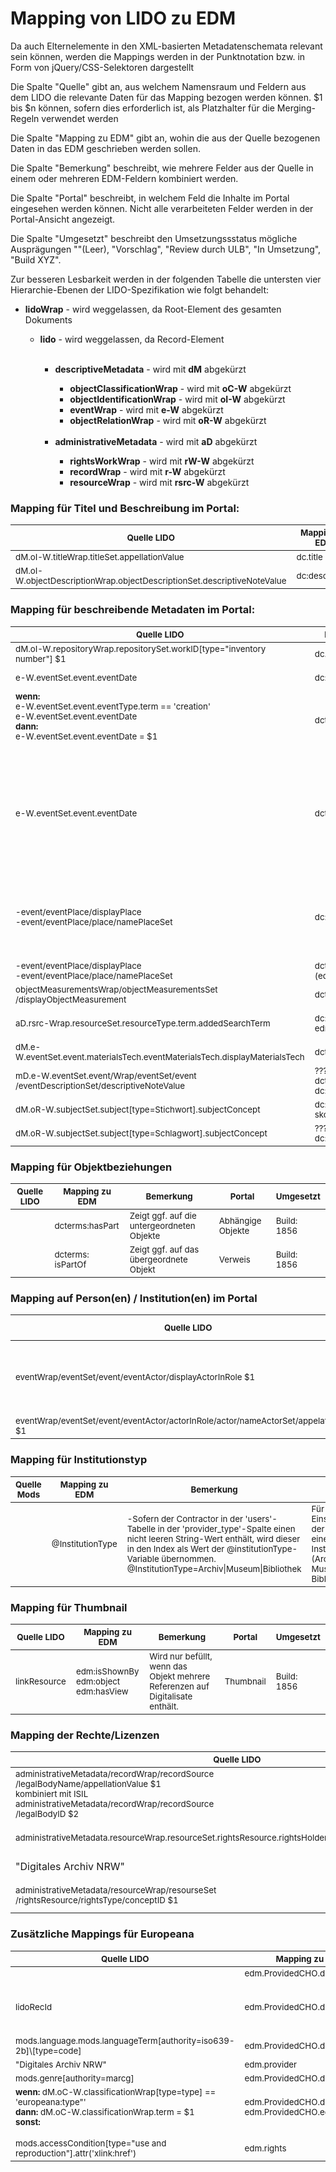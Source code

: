 # Mapping von LIDO zu EDM

Da auch Elternelemente in den XML-basierten Metadatenschemata relevant sein können, werden die Mappings werden in der Punktnotation bzw. in Form von jQuery/CSS-Selektoren dargestellt

Die Spalte "Quelle" gibt an, aus welchem Namensraum und Feldern aus dem LIDO die relevante Daten für das Mapping bezogen werden können.
$1 bis $n können, sofern dies erforderlich ist, als Platzhalter für die Merging-Regeln verwendet werden

Die Spalte "Mapping zu EDM" gibt an, wohin die aus der Quelle bezogenen Daten in das EDM geschrieben werden sollen.

Die Spalte "Bemerkung" beschreibt, wie mehrere Felder aus der Quelle in einem oder mehreren EDM-Feldern kombiniert werden.

Die Spalte "Portal" beschreibt, in welchem Feld die Inhalte im Portal eingesehen werden können. Nicht alle verarbeiteten Felder werden in der Portal-Ansicht angezeigt.

Die Spalte "Umgesetzt" beschreibt den Umsetzungssstatus mögliche Ausprägungen ""(Leer), "Vorschlag", "Review durch ULB", "In Umsetzung", "Build XYZ".

Zur besseren Lesbarkeit werden in der folgenden Tabelle die untersten vier Hierarchie-Ebenen der LIDO-Spezifikation wie folgt behandelt:

<ul>
   <li><b>lidoWrap</b> - wird weggelassen, da Root-Element des gesamten Dokuments</li>
   <ul>
      <li><b>lido</b> - wird weggelassen, da Record-Element</li>
      <br />
      <ul>
         <li><b>descriptiveMetadata</b> - wird mit <b>dM</b> abgekürzt</li>
         <ul>
            <li><b>objectClassificationWrap</b> - wird mit <b>oC-W</b> abgekürzt</li>
            <li><b>objectIdentificationWrap</b> - wird mit <b>oI-W</b> abgekürzt</li>
            <li><b>eventWrap</b> - wird mit <b>e-W</b> abgekürzt</li>
            <li><b>objectRelationWrap</b> - wird mit <b>oR-W</b> abgekürzt</li>
            <br />
         </ul>
         <li><b>administrativeMetadata</b> - wird mit <b>aD</b> abgekürzt</li>
         <ul>
            <li><b>rightsWorkWrap</b> - wird mit <b>rW-W</b> abgekürzt</li>
            <li><b>recordWrap</b> - wird mit <b>r-W</b> abgekürzt</li>
            <li><b>resourceWrap</b> - wird mit <b>rsrc-W</b> abgekürzt</li>
         </ul>
      </ul>
   </ul>
</ul>


### Mapping für Titel und Beschreibung im Portal:

<table><thead><tr>
<th><sub>Quelle LIDO</sub></th>
<th><sub>Mapping zu EDM</sub></th>
<th><sub>Bemerkung</sub></th>
<th><sub>Portal</sub></th>
<th><sub>Umgesetzt</sub></th>
</tr></thead><tbody>
<tr>
<td><sub> dM.oI-W.titleWrap.titleSet.appellationValue </br></sub></td>
<td><sub>dc.title</sub></td>
<td><sub> dc:title </br></sub></td>
<td><sub>Titel</sub></td>
<td><sub>Build 1856</sub></td>
</tr>
<tr>
<td><sub> dM.oI-W.objectDescriptionWrap.objectDescriptionSet.descriptiveNoteValue </sub></td>
<td><sub>dc:description</sub></td>
<td><sub> dc:description  <br></sub></td>
<td><sub>Beschreibung</sub></td>
<td><sub><b>Nächstes Build</b></sub></td>
</tr>
</tbody></table>

### Mapping für beschreibende Metadaten im Portal:

<table><thead><tr>
<th><sub>Quelle LIDO</sub></th>
<th><sub>Mapping zu EDM</sub></th>
<th><sub>Bemerkung</sub></th>
<th><sub>Portal</sub></th>
<th><sub>Umgesetzt</sub></th>
</tr></thead><tbody>
<tr>
<td><sub> dM.oI-W.repositoryWrap.repositorySet.workID[type="inventory number"]  $1<br> </sub></td>
<td><sub>dc.identifier</sub></td>
<td><sub> dc.identifier = $1  <br></sub></td>
<td><sub>Identifier</sub></td>
<td><sub><b>Nächstes Build</b></sub></td>
</tr>
<tr>
<td><sub> e-W.eventSet.event.eventDate <br> </sub></td>
<td><sub>dc:date</sub></td>
<td><sub> dc:date <br></sub></td>
<td><sub></sub></td>
<td><sub><b>Nächstes Build</b></sub></td>
</tr>
 <tr>
<td><sub>
<b>wenn:</b> <br>
 e-W.eventSet.event.eventType.term == 'creation' <br> 
 e-W.eventSet.event.eventDate<br>
<b>dann:</b> <br>
 e-W.eventSet.event.eventDate = $1 <br>
 
 </sub></td>
<td><sub>dcterms:iscreated</sub></td>
<td><sub></sub></td>
<td><sub>Jahr</sub></td>
<td><sub> </sub></td>
</tr>
 <tr>
<td><sub> e-W.eventSet.event.eventDate<br> </sub></td>
<td><sub>dcterms:iscreated</sub></td>
<td><sub> 
 Es sollte identifiziert werden welche der Datumsangaben, richtig zu created und issued eingeordnet werden können. <br>Eventl. mithilfe von &lteventType/&gt lösbar. </sub></td>
<td><sub>Jahr</sub></td>
<td><sub>Vorschlag</sub></td>
</tr>
<tr>
<td><sub> -event/eventPlace/displayPlace <br>
-event/eventPlace/place/namePlaceSet </sub></td>
<td><sub> dc:publisher</sub></td>
<td><sub>-Portal liest Ort/Verlag aus dem Publisher-Feld aus<br>Jira-Ticket:1587 <br> dc:publisher->DA-NRW-Portal(Erschienen)</sub></td>
<td><sub>Erschienen</sub></td>
<td><sub>Build: 1856</sub></td>
</tr>
  <tr>
<td><sub> -event/eventPlace/displayPlace<br>
-event/eventPlace/place/namePlaceSet</sub></td>
<td><sub>dcterms:spatial <br> (edm:currentLocation)</sub></td>
<td><sub> </sub></td>
<td><sub> </sub></td>
<td><sub><b>Nächstes Build</b></sub></td>
</tr>
 
 
 <tr>
<td><sub>
objectMeasurementsWrap/objectMeasurementsSet<br>/displayObjectMeasurement</sub></td>
<td><sub>dcterms.extend</sub></td>
<td><sub><br> </sub></td>
<td><sub>Umfang</sub></td>
<td><sub><b>Nächstes Build</b></sub></td>
    </tr>
  <tr>
  <td><sub>aD.rsrc-Wrap.resourceSet.resourceType.term.addedSearchTerm</sub></td>
<td><sub>dc:type<br>edm:type</sub></td>
<td><sub> </sub></td>
<td><sub>Inhalt wird großgeschrieben: <br>'image'->'IMAGE'</sub></td>
<td><sub><b>Nächstes Build</b></sub></td>
    </tr>
  <tr>
  <td><sub>dM.e-W.eventSet.event.materialsTech.eventMaterialsTech.displayMaterialsTech</sub></td>
<td><sub>dcterms.medium <br></sub></td>
<td><sub> </sub></td>
<td><sub>Material/Technik ???</sub></td>
<td><sub>Vorschlag</sub></td>
  </tr>
  <tr>
  <td><sub> mD.e-W.eventSet.event/Wrap/eventSet/event<br>/eventDescriptionSet/descriptiveNoteValue</sub></td>
<td><sub>???<br>dcterms:provenance<br> dc:description</sub></td>
<td><sub> </sub></td>
<td><sub>Herkunft/Provenienz ???</sub></td>
<td><sub>Vorschlag</sub></td>
  </tr>
  <tr>
  <td><sub>dM.oR-W.subjectSet.subject[type=Stichwort].subjectConcept</sub></td>
<td><sub>dc:subject<br>skos:prefLabel</sub></td>
<td><sub> </sub></td>
<td><sub></sub></td>
<td><sub></sub></td>
  </tr>
  <tr>
  <td><sub>dM.oR-W.subjectSet.subject[type=Schlagwort].subjectConcept</sub></td>
<td><sub>??? <br>dc:type</sub></td>
<td><sub> </sub></td>
<td><sub></sub></td>
<td><sub></sub></td>

</tr>


</tbody></table>



### Mapping für Objektbeziehungen
<table><thead><tr>
<th><sub>Quelle LIDO</sub></th>
<th><sub>Mapping zu EDM</sub></th>
<th><sub>Bemerkung</sub></th>
<th><sub>Portal</sub></th>
<th><sub>Umgesetzt</sub></th>
</tr></thead><tbody><tr>
<td><sub>
</sub></td>
<td><sub>dcterms:hasPart
</sub></td>
<td><sub>Zeigt ggf. auf die untergeordneten Objekte</sub></td>
<td><sub>Abhängige Objekte</sub></td>
<td><sub>Build: 1856</sub></td>
</tr>
<tr>
<td><sub>
</sub></td>
<td><sub>dcterms: isPartOf
</sub></td>
<td><sub>Zeigt ggf. auf das übergeordnete Objekt</sub></td>
<td><sub>Verweis</sub></td>
<td><sub>Build: 1856</sub></td>
</tr>
</tbody></table>


### Mapping auf Person(en) / Institution(en) im Portal
<table><thead><tr>
<th><sub>Quelle LIDO</sub></th>
<th><sub>Mapping zu EDM</sub></th>
<th><sub>Bemerkung</sub></th>
<th><sub>Portal</sub></th>
<th><sub>Umgesetzt</sub></th>
</tr></thead><tbody><tr>
<td><sub>
 eventWrap/eventSet/event/eventActor/displayActorInRole $1 <br>
  </sub></td>
<td><sub>dc:creator</sub></td>
<td><sub>dc:creator = $1 <br>
  Anzeige DA NRW Portal: bisher mit Institution kombiniert
  </sub></td>
<td><sub>Person</sub></td>
<td><sub><b>Nächstes Build</b></sub></td>
  </tr>
  <tr>
 <td><sub>
 eventWrap/eventSet/event/eventActor/actorInRole/actor/nameActorSet/appelationValue $1 <br>
  </sub></td>
<td><sub>dc:contributer</sub></td>
<td><sub>dc:contributer = $1 </sub></td>
<td><sub>Person</sub></td>
<td><sub>Vorschlag </sub></td>
</tr>

</tbody></table>



### Mapping für Institutionstyp
<table><thead><tr>
<th><sub>Quelle Mods</sub></th>
<th><sub>Mapping zu EDM</sub></th>
<th><sub>Bemerkung</sub></th>
<th><sub>Portal</sub></th>
<th><sub>Umgesetzt</sub></th>
</tr></thead><tbody><tr>
<td><sub>
</sub></td>
<td><sub>@InstitutionType
</sub></td>
<td><sub>-Sofern der Contractor in der 'users'-Tabelle in der  
'provider_type'-Spalte einen nicht leeren String-Wert enthält, wird dieser in den Index als Wert der @institutionType-Variable übernommen.<br>
@InstitutionType=Archiv|Museum|Bibliothek</sub></td>
<td><sub>Für die Einschränkung der Suche auf einen Institutionstyp (Archiv, Museum, Bibliothek ...)</sub></td>
<td><sub>Build: 1954</sub></td>
</tr>
</tbody></table>

### Mapping für Thumbnail
<table><thead><tr>
<th><sub>Quelle LIDO</sub></th>
<th><sub>Mapping zu EDM</sub></th>
<th><sub>Bemerkung</sub></th>
<th><sub>Portal</sub></th>
<th><sub>Umgesetzt</sub></th>
</tr></thead><tbody><tr>
<td><sub>linkResource
</sub></td>
<td><sub>edm:isShownBy  <br>
edm:object  <br>
edm:hasView
</sub></td>
<td><sub>Wird nur befüllt, wenn das Objekt mehrere Referenzen auf Digitalisate enthält.</sub></td>
<td><sub>Thumbnail</sub></td>
<td><sub>Build: 1856</sub></td>
</tr>

</tbody></table>

### Mapping der Rechte/Lizenzen
<table><thead><tr>
<th><sub>Quelle LIDO</sub></th>
<th><sub>Mapping zu EDM</sub></th>
<th><sub>Bemerkung</sub></th>
<th><sub>Portal</sub></th>
<th><sub>Umgesetzt</sub></th>
</tr></thead><tbody>
<tr>
<td>
<sub>
administrativeMetadata/recordWrap/recordSource<br>/legalBodyName/appellationValue $1<br>kombiniert mit ISIL<br> administrativeMetadata/recordWrap/recordSource<br />/legalBodyID $2</sub></td>
<td><sub>edm.dataProvider 	</sub></td>
<td><sub>Wie kombiniert man?<br />edm.dataProvider=$1 + $2  </sub></td>
<td><sub>Institution ???</sub></td>
<td><sub><b>Nächstes Build</b></sub></td>
</tr>
  
 <tr><td>
<sub>
administrativeMetadata.resourceWrap.resourceSet.rightsResource.rightsHolder.legalBodyName.appellationValue </sub></td>
<td><sub>edm.intermediateProvider </sub></td>
<td><sub></sub></td>
<td><sub>Inhaber Nutzungsrecht ???</sub></td>
<td><sub><b>Nächstes Build</b></sub></td>
</tr>

 <tr><td>
<sub>
</sub>"Digitales Archiv NRW"</td>
<td><sub>edm.provider </sub></td>
<td><sub></sub></td>
<td><sub></sub></td>
<td><sub><b>Nächstes Build</b></sub></td>
</tr>

<tr>
<td><sub>
administrativeMetadata/resourceWrap/resourseSet<br>/rightsResource/rightsType/conceptID $1 </sub></td>
<td><sub>edm.ProvidedCHO.dc.rights=$1 <br> ore:Aggregation/edm:aggregatedCHO<br>/edm.rights[rdf:resource=$1] </sub></td>
<td><sub>Lizenz-URL</sub></td>
<td><sub>Nutzungsrechte</sub></td>
<td><sub>Build 1954</sub></td>
</tr>


</tbody></table>

### Zusätzliche Mappings für Europeana
<table><thead><tr>
<th><sub>Quelle LIDO</sub></th>
<th><sub>Mapping zu EDM</sub></th>
<th><sub>Bemerkung</sub></th>
<th><sub>Portal</sub></th>
<th><sub>Umgesetzt</sub></th>
</tr></thead><tbody><tr>
<td><sub> </sub></td>
<td><sub>edm.ProvidedCHO.dc.description</sub></td>
<td><sub></sub></td>
<td><sub></sub></td>
<td><sub></sub></td>
</tr>
<td><sub> lidoRecId</sub></td>
<td><sub>edm.ProvidedCHO.dc.identifier</sub></td>
<td><sub> der lokale Identifier zumeist mit Isil kombiniert </sub></td>
<td><sub>Identifier</sub></td>
<td><sub></sub></td>
</tr>
<tr>
<td><sub>
mods.language.mods.languageTerm[authority=iso639-2b]\[type=code] </sub></td>
<td><sub>edm.ProvidedCHO.dc.language</sub></td>
<td><sub></sub></td>
<td><sub></sub></td>
<td><sub></sub></td>
</tr>
<tr>
<td><sub>
"Digitales Archiv NRW" </sub></td>
<td><sub> edm.provider</sub></td>
<td><sub></sub></td>
<td><sub></sub></td>
<td><sub></sub></td>
</tr><tr>
<td><sub>
mods.genre[authority=marcg] </sub></td>
<td><sub> edm.ProvidedCHO.dc.type</sub></td>
<td><sub></sub></td>
<td><sub></sub></td>
<td><sub></sub></td>
</tr>
<tr>
<td><sub>
<b>wenn:</b>
dM.oC-W.classificationWrap[type=type] == 'europeana:type"' <br>
<b>dann:</b> dM.oC-W.classificationWrap.term = $1 <br>
<b>sonst:</b>
</sub></td>
<td><sub>edm.ProvidedCHO.dc.type =$1 <br> edm.ProvidedCHO.edm.type =$1</sub></td>
<td><sub></sub></td>
<td><sub></sub></td>
<td><sub></sub></td>
</tr>
<tr>
<td><sub>
</sub></td>
<td><sub></sub></td>
<td><sub></sub></td>
<td><sub></sub></td>
<td><sub></sub></td>
</tr>
<tr>
<td><sub>
</sub></td>
<td><sub></sub></td>
<td><sub></sub></td>
<td><sub></sub></td>
<td><sub></sub></td>
</tr>
<tr>
</tr>
<tr>
<td><sub>
mods.accessCondition[type="use and reproduction"].attr('xlink:href') </sub></td>
<td><sub>edm.rights  </sub></td>
<td><sub></sub></td>
<td><sub>Nutzungsrechte</sub></td>
<td><sub>Build 2046</sub></td>
</tr>
</tbody></table>


